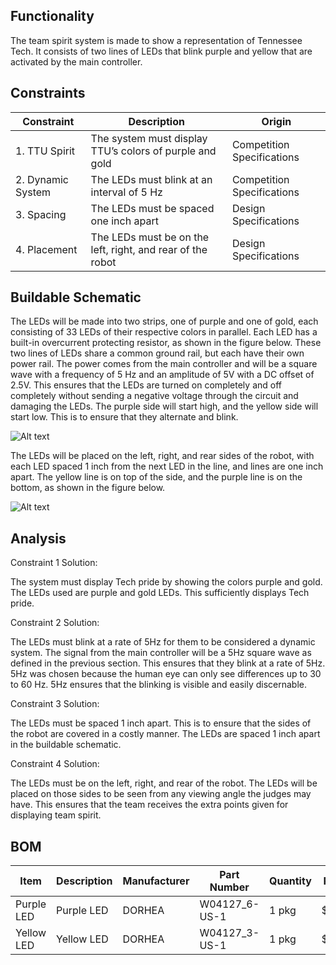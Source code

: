## Functionality

The team spirit system is made to show a representation of Tennessee Tech. It consists of two lines of LEDs that blink purple and yellow that are activated by the main controller.

## Constraints

| Constraint | Description | Origin |
|---------------|-----------------|---------|
| 1. TTU Spirit | The system must display TTU’s colors of purple and gold | Competition Specifications |
| 2. Dynamic System | The LEDs must blink at an interval of 5 Hz | Competition Specifications |
| 3. Spacing | The LEDs must be spaced one inch apart | Design Specifications |
| 4. Placement | The LEDs must be on the left, right, and rear of the robot | Design Specifications |

## Buildable Schematic

The LEDs will be made into two strips, one of purple and one of gold, each consisting of 33 LEDs of their respective colors in parallel. Each LED has a built-in overcurrent protecting resistor, as shown in the figure below. These two lines of LEDs share a common ground rail, but each have their own power rail. The power comes from the main controller and will be a square wave with a frequency of 5 Hz and an amplitude of 5V with a DC offset of 2.5V. This ensures that the LEDs are turned on completely and off completely without sending a negative voltage through the circuit and damaging the LEDs. The purple side will start high, and the yellow side will start low. This is to ensure that they alternate and blink. 

![Alt text]()

The LEDs will be placed on the left, right, and rear sides of the robot, with each LED spaced 1 inch from the next LED in the line, and lines are one inch apart. The yellow line is on top of the side, and the purple line is on the bottom, as shown in the figure below.

![Alt text]()

## Analysis

Constraint 1 Solution:

The system must display Tech pride by showing the colors purple and gold. The LEDs used are purple and gold LEDs. This sufficiently displays Tech pride.

Constraint 2 Solution: 

The LEDs must blink at a rate of 5Hz for them to be considered a dynamic system. The signal from the main controller will be a 5Hz square wave as defined in the previous section. This ensures that they blink at a rate of 5Hz. 5Hz was chosen because the human eye can only see differences up to 30 to 60 Hz. 5Hz ensures that the blinking is visible and easily discernable.

Constraint 3 Solution:

The LEDs must be spaced 1 inch apart. This is to ensure that the sides of the robot are covered in a costly manner. The LEDs are spaced 1 inch apart in the buildable schematic.

Constraint 4 Solution:

The LEDs must be on the left, right, and rear of the robot. The LEDs will be placed on those sides to be seen from any viewing angle the judges may have. This ensures that the team receives the extra points given for displaying team spirit.

## BOM

| Item | Description | Manufacturer | Part Number | Quantity | Price | Total |
|--------|-----------------|-------------------|-------------------|-------------|--------|--------|
| Purple LED | Purple LED | DORHEA | W04127_6-US-1 | 1 pkg | $7.99 | $7.99 |
| Yellow LED | Yellow LED | DORHEA | W04127_3-US-1 | 1 pkg | $7.99 | $7.99 |
